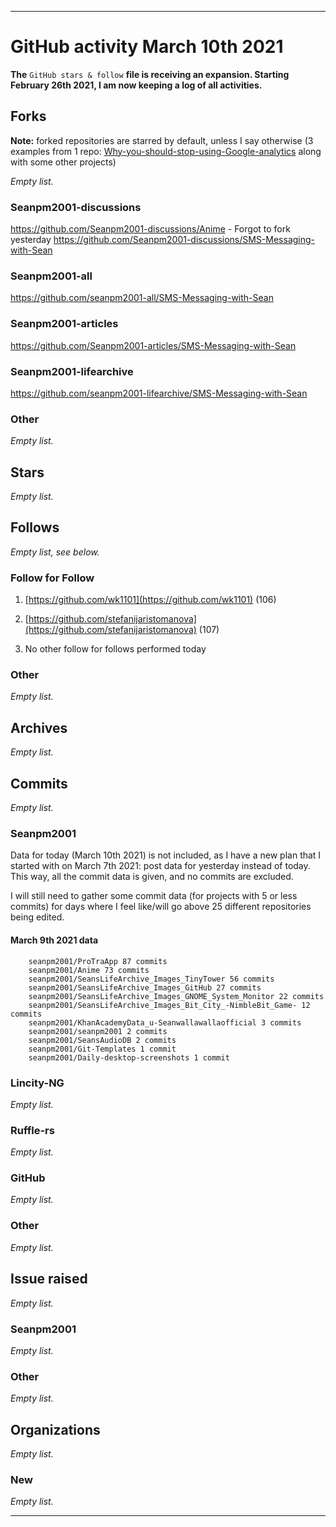
***

# GitHub activity March 10th 2021

**The** `GitHub stars & follow` **file is receiving an expansion. Starting February 26th 2021, I am now keeping a log of all activities.**

## Forks

**Note:** forked repositories are starred by default, unless I say otherwise (3 examples from 1 repo: [Why-you-should-stop-using-Google-analytics](https://github.com/seanpm2001/Why-you-should-stop-using-Google-analytics) along with some other projects)

_Empty list._

### Seanpm2001-discussions

https://github.com/Seanpm2001-discussions/Anime - Forgot to fork yesterday
https://github.com/Seanpm2001-discussions/SMS-Messaging-with-Sean

### Seanpm2001-all

https://github.com/seanpm2001-all/SMS-Messaging-with-Sean

### Seanpm2001-articles

https://github.com/Seanpm2001-articles/SMS-Messaging-with-Sean

### Seanpm2001-lifearchive

https://github.com/seanpm2001-lifearchive/SMS-Messaging-with-Sean
### Other

_Empty list._

## Stars

_Empty list._

## Follows

_Empty list, see below._

### Follow for Follow

1. [https://github.com/wk1101](https://github.com/wk1101) (106)

2. [https://github.com/stefanijaristomanova](https://github.com/stefanijaristomanova) (107)

3. No other follow for follows performed today

### Other

_Empty list._

## Archives

_Empty list._

## Commits

_Empty list._

### Seanpm2001

<!--

**Note: 3 commits are ommitted from /seanpm2001/seanpm2001/ (2 commits) and /seanpm2001/Git-Templates/ (1 commit) as they are the end projects. Also, Git-Templates is where this is uploaded.**

_This rule is subject to change._

!-->

Data for today (March 10th 2021) is not included, as I have a new plan that I started with on March 7th 2021: post data for yesterday instead of today. This way, all the commit data is given, and no commits are excluded.

I will still need to gather some commit data (for projects with 5 or less commits) for days where I feel like/will go above 25 different repositories being edited.

#### March 9th 2021 data

```github-calendar:daily
    seanpm2001/ProTraApp 87 commits
    seanpm2001/Anime 73 commits
    seanpm2001/SeansLifeArchive_Images_TinyTower 56 commits
    seanpm2001/SeansLifeArchive_Images_GitHub 27 commits
    seanpm2001/SeansLifeArchive_Images_GNOME_System_Monitor 22 commits
    seanpm2001/SeansLifeArchive_Images_Bit_City_-NimbleBit_Game- 12 commits
    seanpm2001/KhanAcademyData_u-Seanwallawallaofficial 3 commits
    seanpm2001/seanpm2001 2 commits
    seanpm2001/SeansAudioDB 2 commits
    seanpm2001/Git-Templates 1 commit
    seanpm2001/Daily-desktop-screenshots 1 commit 
```

### Lincity-NG

_Empty list._

### Ruffle-rs

_Empty list._

### GitHub

_Empty list._

### Other

_Empty list._

## Issue raised

_Empty list._

### Seanpm2001

_Empty list._

### Other

_Empty list._

## Organizations

_Empty list._

### New

_Empty list._

***

